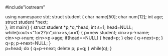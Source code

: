 #include"iostream"

using namespace std;
struct student
{ 
	char name[50];
	char num[12];
	int age;
	struct student *next; 	
}; 
int main()
{
	struct student *p,*q,*head;
	int s=1;
	head=NULL;
	while(cout<<"1or2?\n",cin>>s,s==1)
	{
		p=new student;
		cin>>p->name;
		cin>>p->num;
		cin>>p->age;
		if(head==NULL)
		{
			head=p;
		}
		else
		{
			q->next=p;
		}
		q=p;
		p->next=NULL;
	}	
	p=head;
	do
	{
		q=p->next;
		delete p;
		p=q;
	}
	while(q);
} 
